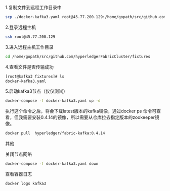 1.复制文件到远程工作目录中
```bash
scp ./docker-kafka3.yaml root@45.77.200.129:/home/gopath/src/github.com/hyperledgerFabricCluster/fixtures
```
2.登录远程主机
```bash
ssh root@45.77.200.129 
```
3.进入远程主机工作目录
```bash
cd /home/gopath/src/github.com/hyperledgerFabricCluster/fixtures
```
4.查看文件是否传输成功
```bash
[root@kafka3 fixtures]# ls
docker-kafka3.yaml
```
5.启动kafka3节点（仅仅测试）
```bash
docker-compose -f docker-kafka3.yaml up -d
```
执行这个命令之后，将会下载latest版本的kafka镜像，通过docker ps 命令可查看，但我需要安装0.4.14的镜像，所以需要从仓库拉去指定版本的zookeeper镜像。
```bash
docker pull  hyperledger/fabric-kafka:0.4.14
```

其他

关闭节点网络
```bash
docker-compose -f docker-kafka3.yaml down
```
查看容器日志
```bash
docker logs kafka3
```